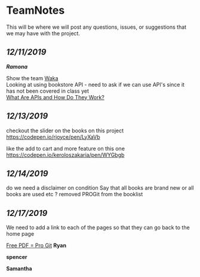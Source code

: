 # TeamNotes 

This will be where we will post any questions, issues, or suggestions that we may have with the project.

## *12/11/2019*    
***Ramona***  

Show the team [Waka](https://wakatime.com/)  
Looking at using bookstore API - need to ask if we can use API's since it has not been covered in class yet    
[What Are APIs and How Do They Work?](https://www.programmableweb.com/api-university/what-are-apis-and-how-do-they-work)  

## *12/13/2019*

checkout the slider on the books on this project 
https://codepen.io/rjoyce/pen/LyXaVb

like the add to cart and more feature on this one 
https://codepen.io/keroloszakaria/pen/WYGbgb

## *12/14/2019*

do we need a disclaimer on condition 
Say that all books are brand new or all books are used etc ?
removed PROGit from the booklist 


## *12/17/2019*

We need to add a link to each of the pages so that they can go back to the home page 


[Free PDF = Pro Git](https://git-scm.com/book/en/v2)
**Ryan**


**spencer**



**Samantha**

